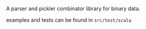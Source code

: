 A parser and pickler combinator library for binary data.

examples and tests can be found in `src/test/scala`